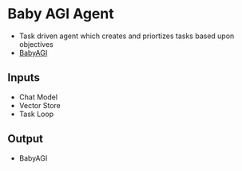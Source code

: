 # Baby AGI Agent 
- Task driven agent which creates and priortizes tasks based upon objectives <br>
- [BabyAGI](https://github.com/yoheinakajima/babyagi)
## Inputs 
- Chat Model
- Vector Store
- Task Loop
## Output
- BabyAGI

